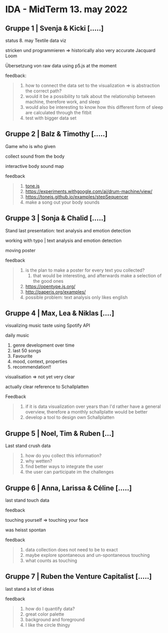 # IDA - MidTerm 13. may 2022

## Gruppe 1 | Svenja & Kicki [.....]

status 8. may Textile data viz

stricken und programmieren => historically also very accurate Jacquard Loom

Übersetzung von raw data using p5.js at the moment

feedback:

> 1. how to connect the data set to the visualization => is abstraction the correct path?
> 2. would it be a possibility to talk about the relationship between machine, therefore work, and sleep
> 3. would also be interesting to know how this different form of sleep are calculated through the fitbit
> 4. test with bigger data set

## Gruppe 2 | Balz & Timothy [.....]

Game who is who given

collect sound from the body

interactive body sound map

feedback

> 1. [tone.js](https://tonejs.github.io/)
> 2. https://experiments.withgoogle.com/ai/drum-machine/view/
> 3. https://tonejs.github.io/examples/stepSequencer
> 4. make a song out your body sounds

## Gruppe 3 | Sonja & Chalid [.....]

Stand last presentation: text analysis and emotion detection

working with typo | text analysis and emotion detection

moving poster

feedback

> 1. is the plan to make a poster for every text you collected?
>    1. that would be interesting, and afterwards make a selection of the good ones
> 2. https://opentype.js.org/
> 3. http://paperjs.org/examples/
> 4. possible problem: text analysis only likes english

## Gruppe 4 | Max, Lea & Niklas [....]

visualizing music taste using Spotify API

daily music

1. genre development over time
2. last 50 songs
3. Favourite
4. mood, context, properties
5. recommendation!!

visualisation => not yet very clear

actually clear reference to Schallplatten

Feedback

> 1. if it is data visualization over years than I'd rather have a general overview, therefore a monthly schallplatte would be better
> 2. develop a tool to design own Schallplatten

## Gruppe 5 | Noel, Tim & Ruben [...]

Last stand crush data

> 1. how do you collect this information?
> 2. why wetten?
> 3. find better ways to integrate the user
> 4. the user can participate im the challenges

## Gruppe 6 | Anna, Larissa & Céline [.....]

last stand touch data 

feedback

touching yourself => touching your face

was heisst spontan

feedback

> 1. data collection does not need to be to exact
> 2. maybe explore spontaneous and un-spontaneous touching
> 3. what counts as touching

## Gruppe 7 | Ruben the Venture Capitalist [.....]

last stand a lot of ideas

feedback

> 1. how do I quantify data?
> 2. great color palette
> 3. background and foreground
> 4. I like the circle thingy
